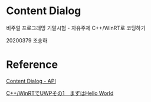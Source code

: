 # Content Dialog
비주얼 프로그래밍 기말시험 - 자유주제 C++/WinRT로 코딩하기








20200379 조송하



# Reference
[Content Dialog - API](https://learn.microsoft.com/en-us/windows/windows-app-sdk/api/winrt/microsoft.ui.xaml.controls.contentdialog?view=windows-app-sdk-1.2)

[C++/WinRTでUWPその1　まずはHello World](https://qiita.com/lilac0011/items/6d1282fa6c7b1265b1c2)
